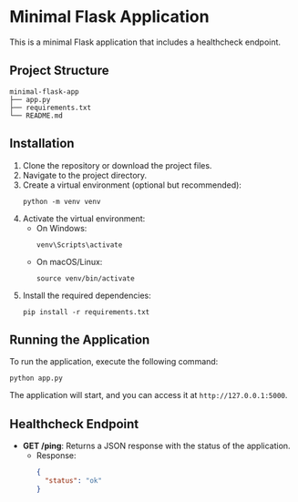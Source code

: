 # Minimal Flask Application

This is a minimal Flask application that includes a healthcheck endpoint.

## Project Structure

```
minimal-flask-app
├── app.py
├── requirements.txt
└── README.md
```

## Installation

1. Clone the repository or download the project files.
2. Navigate to the project directory.
3. Create a virtual environment (optional but recommended):
   ```
   python -m venv venv
   ```
4. Activate the virtual environment:
   - On Windows:
     ```
     venv\Scripts\activate
     ```
   - On macOS/Linux:
     ```
     source venv/bin/activate
     ```
5. Install the required dependencies:
   ```
   pip install -r requirements.txt
   ```

## Running the Application

To run the application, execute the following command:

```
python app.py
```

The application will start, and you can access it at `http://127.0.0.1:5000`.

## Healthcheck Endpoint

- **GET /ping**: Returns a JSON response with the status of the application.
  - Response:
    ```json
    {
      "status": "ok"
    }
    ```